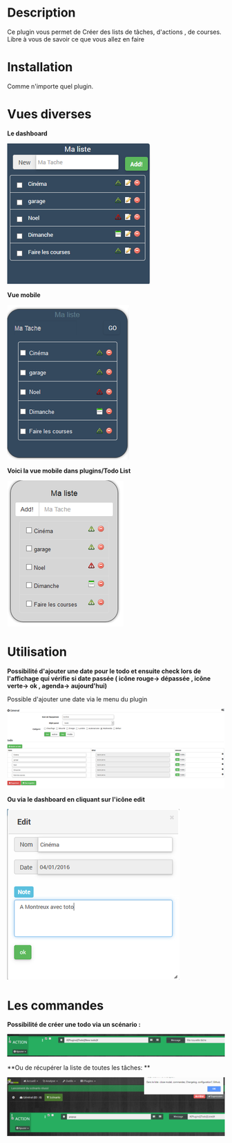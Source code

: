 Description 
===========

Ce plugin vous permet de Créer des lists de tâches, d'actions , de courses. Libre à vous de savoir ce que vous allez en faire


Installation
=============

Comme n'importe quel plugin.



Vues diverses
===========



**Le dashboard**

![viewdash](../images/viewdash.png)


**Vue mobile**

![viewmobile](../images/viewmobile.png)


**Voici la vue mobile dans plugins/Todo List**

![viewplug](../images/viewplug.png)


Utilisation
========

**Possibilité d'ajouter une date pour le todo et ensuite check lors de l'affichage qui vérifie si date passée ( icône rouge-> dépassée , icône verte-> ok , agenda-> aujourd'hui)**

Possible d'ajouter une date via le menu du plugin

![config](../images/config.png)

**Ou via le dashboard en cliquant sur l'icône edit**

![modal](../images/modal.png)


Les commandes
====

**Possibilité de créer une todo via un scénario :**

![todo2](../images/todo2.png)


**Ou de récupérer la liste de toutes les tâches: **

![todo1](../images/todo1.png)

